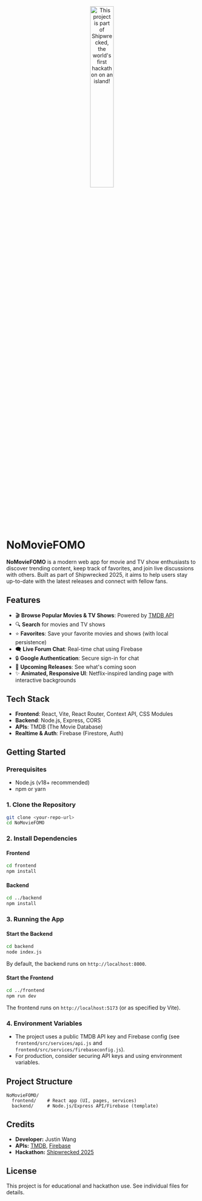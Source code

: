 <div align="center">
  <a href="https://shipwrecked.hackclub.com/?t=ghrm" target="_blank">
    <img src="https://hc-cdn.hel1.your-objectstorage.com/s/v3/739361f1d440b17fc9e2f74e49fc185d86cbec14_badge.png" 
         alt="This project is part of Shipwrecked, the world's first hackathon on an island!" 
         style="width: 35%;">
  </a>
</div>

# NoMovieFOMO

**NoMovieFOMO** is a modern web app for movie and TV show enthusiasts to discover trending content, keep track of favorites, and join live discussions with others. Built as part of Shipwrecked 2025, it aims to help users stay up-to-date with the latest releases and connect with fellow fans.

## Features

- 🎬 **Browse Popular Movies & TV Shows**: Powered by [TMDB API](https://www.themoviedb.org/documentation/api)
- 🔍 **Search** for movies and TV shows
- ⭐ **Favorites**: Save your favorite movies and shows (with local persistence)
- 🗨️ **Live Forum Chat**: Real-time chat using Firebase
- 🔒 **Google Authentication**: Secure sign-in for chat
- 📅 **Upcoming Releases**: See what's coming soon
- ✨ **Animated, Responsive UI**: Netflix-inspired landing page with interactive backgrounds

## Tech Stack

- **Frontend**: React, Vite, React Router, Context API, CSS Modules
- **Backend**: Node.js, Express, CORS
- **APIs**: TMDB (The Movie Database)
- **Realtime & Auth**: Firebase (Firestore, Auth)

## Getting Started

### Prerequisites

- Node.js (v18+ recommended)
- npm or yarn

### 1. Clone the Repository

```bash
git clone <your-repo-url>
cd NoMovieFOMO
```

### 2. Install Dependencies

#### Frontend

```bash
cd frontend
npm install
```

#### Backend

```bash
cd ../backend
npm install
```

### 3. Running the App

#### Start the Backend

```bash
cd backend
node index.js
```

By default, the backend runs on `http://localhost:8000`.

#### Start the Frontend

```bash
cd ../frontend
npm run dev
```

The frontend runs on `http://localhost:5173` (or as specified by Vite).

### 4. Environment Variables

- The project uses a public TMDB API key and Firebase config (see `frontend/src/services/api.js` and `frontend/src/services/firebaseconfig.js`).
- For production, consider securing API keys and using environment variables.

## Project Structure

```
NoMovieFOMO/
  frontend/    # React app (UI, pages, services)
  backend/     # Node.js/Express API/Firebase (template)
```

## Credits

- **Developer:** Justin Wang
- **APIs:** [TMDB](https://www.themoviedb.org/), [Firebase](https://firebase.google.com/)
- **Hackathon:** [Shipwrecked 2025](https://shipwrecked.hackclub.com/)

## License

This project is for educational and hackathon use. See individual files for details.
